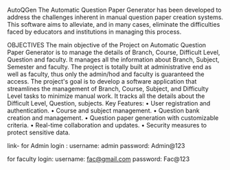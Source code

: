 AutoQGen
The Automatic Question Paper Generator has been developed to address the challenges inherent in 
manual question paper creation systems. This software aims to alleviate, and in many cases, eliminate 
the difficulties faced by educators and institutions in managing this process.

OBJECTIVES 
The main objective of the Project on Automatic Question Paper Generator is to manage the details of 
Branch, Course, Difficult Level, Question and faculty. It manages all the information about Branch, 
Subject, Semester and faculty. The project is totally built at administrative end as well as faculty, thus 
only the admin/hod and faculty is guaranteed the access. The project's goal is to develop a software 
application that streamlines the management of Branch, Course, Subject, and Difficulty Level tasks to 
minimize manual work. It tracks all the details about the Difficult Level, Question, subjects.
Key Features:
• User registration and authentication.
• Course and subject management.
• Question bank creation and management.
• Question paper generation with customizable criteria.
• Real-time collaboration and updates.
• Security measures to protect sensitive data.

link-
for Admin login :
username: admin
password: Admin@123

for faculty login:
username: fac@gmail.com
password: Fac@123
